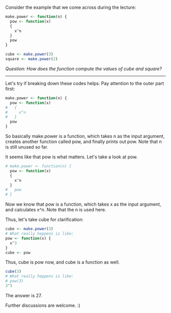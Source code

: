 Consider the example that we come across during the lecture:
```r
make.power <- function(n) {
  pow <- function(x)
  {
    x^n  
  } 
  pow 
}

cube <- make.power(3)
square <- make.power(2)
```
_Question: How does the function compute the values of cube and square?_

----

Let's try if breaking down these codes helps. Pay attention to the outer part first:
```r
make.power <- function(n) {
  pow <- function(x)
#   {
#     x^n  
#   } 
  pow 
}
```

So basically make.power is a function, which takes n as the input argument, creates another function called pow, and finally prints out pow. Note that n is still unused so far.

It seems like that pow is what matters. Let's take a look at pow.
```r
# make.power <- function(n) {
  pow <- function(x)
  {
    x^n  
  } 
#   pow 
# }
```

Now we know that pow is a function, which takes x as the input argument, and calculates x^n. Note that the n is used here.

Thus, let's take cube for clarification:
```r
cube <- make.power(3)
# What really heppens is like:
pow <- function(x) {
  x^3
}
cube <- pow
```
Thus, cube is pow now, and cube is a function as well.
```r
cube(3)
# What really heppens is like:
# pow(3)
3^3
```

The answer is 27.

Further discussions are welcome. :)
